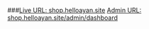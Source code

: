 ###[Live URL: shop.helloayan.site](https://shop.helloayan.site)
[Admin URL: shop.helloayan.site/admin/dashboard](https://shop.helloayan.site/admin/dashboard)

